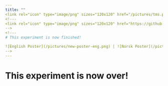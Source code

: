 ```yaml
---
title: ""
<link rel="icon" type="image/png" sizes="120x120" href="/pictures/tms.png"/>
<!---
<link rel="icon" type="image/png" sizes="120x120" href="https://github.com/uitpsypro/1/blob/main/pictures/tms.png?raw=true"/>
-->
<!---
# This experiment is now finished! 

![English Poster](/pictures/new-poster-eng.png) | ![Norsk Poster](/pictures/new-poster-nor.png) 
-->
---
```


# This experiment is now over! 
<!---
<br/>

# Experiment about attention
# [For **English** click here.](https://uitpsypro.github.io/1/eng/info)
<br/>

# Eksperiment om oppmerksomhet
# [For **Norsk** trykk her.](https://uitpsypro.github.io/1/nor/info)
<br/>


![English poster 2](/pictures/10_poster_eng.png) | ![Norsk poster 2](/pictures/10_poster_nor.png) 
![English poster](/pictures/poster_eng1.png) | ![Norsk poster](/pictures/poster_nor1.png) 
-->
<!---
![Norsk poster](/pictures/1-nor-poster-2.png)


![test](/pictures/poster.png)
-->
